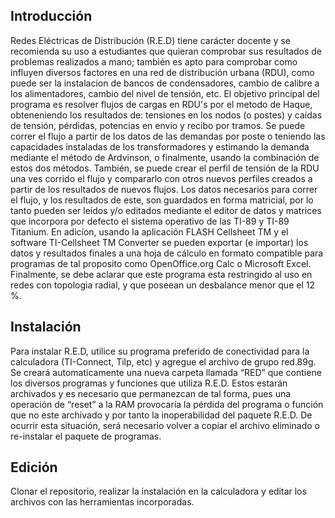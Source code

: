 ## Introducción

Redes Eléctricas de Distribución (R.E.D) tiene carácter docente y se recomienda su uso a estudiantes que quieran comprobar sus resultados de problemas realizados a mano; también es apto para comprobar como influyen diversos factores en una red de distribución urbana (RDU), como puede ser la instalacion de bancos de condensadores, cambio de calibre a los alimentadores, cambio del nivel de tensión, etc. El objetivo principal del programa es resolver flujos de cargas en RDU's por el metodo de Haque, obteneniendo los resultados de: tensiones en los nodos (o postes) y caídas de tensión, pérdidas, potencias en envio y recibo por tramos. Se puede correr el flujo a partir de los datos de las demandas por poste o teniendo las capacidades instaladas de los transformadores y estimando la demanda mediante el método de Ardvinson, o finalmente, usando la combinación de estos dos métodos. 
También, se puede crear el perfil de tensión de la RDU una ves corrido el flujo y compararlo con otros nuevos perfiles creados a partir de los resultados de nuevos flujos. Los datos necesarios para correr el flujo, y los resultados de este, son guardados en forma matricial, por lo tanto pueden ser leídos y/o editados mediante el editor de datos y matrices que incorpora por defecto el sistema operativo de las TI-89 y TI-89 Titanium. En adicíon, usando la aplicación FLASH Cellsheet TM y el software TI-Cellsheet TM Converter se pueden exportar (e importar) los datos y  resultados finales a una hoja de cálculo en formato compatible para programas de tal proposito como OpenOffice.org Calc o Microsoft Excel. Finalmente, se debe aclarar que este programa esta restringido al uso en redes con topologia radial, y que poseean un desbalance menor que el 12 %.

## Instalación

Para instalar R.E.D, utilice su programa preferido de conectividad para la calculadora (TI-Connect, Tilp, etc) y agregue el archivo de grupo red.89g. Se creará automaticamente una nueva carpeta llamada “RED” que contiene los diversos programas y funciones que utiliza R.E.D. Estos estarán archivados y es necesario que permanezcan de tal forma, pues una operación de “reset” a la RAM provocaría la pérdida del programa o función que no este archivado y por tanto la inoperabilidad del paquete R.E.D. De ocurrir esta situación, será necesario volver a copiar el archivo eliminado o re-instalar el paquete de programas.

## Edición

Clonar el repositorio, realizar la instalación en la calculadora y editar los archivos con las herramientas incorporadas.
